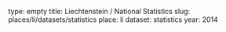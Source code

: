 type: empty
title: Liechtenstein / National Statistics
slug: places/li/datasets/statistics
place: li
dataset: statistics
year: 2014
